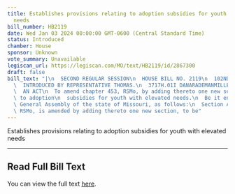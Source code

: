 ```yaml
---
title: Establishes provisions relating to adoption subsidies for youth with elevated
  needs
bill_number: HB2119
date: Wed Jan 03 2024 00:00:00 GMT-0600 (Central Standard Time)
status: Introduced
chamber: House
sponsor: Unknown
vote_summary: Unavailable
legiscan_url: https://legiscan.com/MO/text/HB2119/id/2867300
draft: false
bill_text: "|\n  SECOND REGULAR SESSION\n  HOUSE BILL NO. 2119\n  102ND GENERAL ASSEMBLY\n\
  \  INTRODUCED BY REPRESENTATIVE THOMAS.\n  3717H.01I DANARADEMANMILLER,ChiefClerk\n\
  \  AN ACT\n  To amend chapter 453, RSMo, by adding thereto one new section relating\
  \ to adoption\n  subsidies for youth with elevated needs.\n  Be it enacted by the\
  \ General Assembly of the state of Missouri, as follows:\n  Section A. Chapter 453,\
  \ RSMo, is amended by adding thereto one new section, to be"
---
```

Establishes provisions relating to adoption subsidies for youth with elevated needs

---

## Read Full Bill Text

You can view the full text [here](https://legiscan.com/MO/text/HB2119/id/2867300).
